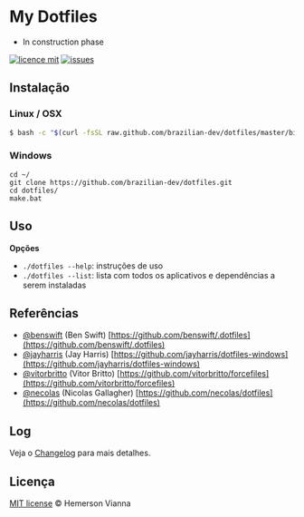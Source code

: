 # My Dotfiles

* In construction phase

[![licence mit](https://img.shields.io/badge/license-MIT-blue.svg)](https://github.com/brazilian-dev/dotfiles/blob/master/LICENSE.md)
[![issues](https://img.shields.io/github/issues/brazilian-dev/dotfiles.svg)](https://github.com/brazilian-dev/dotfiles/issues)


## Instalação

### Linux / OSX 
```bash
$ bash -c "$(curl -fsSL raw.github.com/brazilian-dev/dotfiles/master/bin/dotfiles)"
```

### Windows
```
cd ~/
git clone https://github.com/brazilian-dev/dotfiles.git
cd dotfiles/
make.bat
```

## Uso

**Opções**

- `./dotfiles --help`: instruções de uso
- `./dotfiles --list`: lista com todos os aplicativos e dependências a serem instaladas


## Referências

* [@benswift](https://github.com/benswift) (Ben Swift)
  [https://github.com/benswift/.dotfiles](https://github.com/benswift/.dotfiles)
* [@jayharris](https://github.com/jayharris) (Jay Harris)
  [https://github.com/jayharris/dotfiles-windows](https://github.com/jayharris/dotfiles-windows)
* [@vitorbritto](https://github.com/vitorbritto) (Vitor Britto)
  [https://github.com/vitorbritto/forcefiles](https://github.com/vitorbritto/forcefiles)
* [@necolas](https://github.com/necolas) (Nicolas Gallagher)
  [https://github.com/necolas/dotfiles](https://github.com/necolas/dotfiles)


## Log

Veja o [Changelog](CHANGELOG.md) para mais detalhes.


## Licença

[MIT license](http://hemersonvianna.mit-license.org/) © Hemerson Vianna
